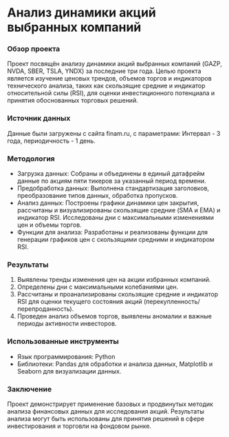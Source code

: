 # Анализ динамики акций выбранных компаний

### Обзор проекта
Проект посвящён анализу динамики акций выбранных компаний (GAZP, NVDA, SBER, TSLA, YNDX) за последние три года. Целью проекта является изучение ценовых трендов, объемов торгов и индикаторов технического анализа, таких как скользящие средние и индикатор относительной силы (RSI), для оценки инвестиционного потенциала и принятия обоснованных торговых решений.

### Источник данных
Данные были загружены с сайта finam.ru, с параметрами: Интервал - 3 года, периодичность - 1 день.

### Методология
- Загрузка данных: Собраны и объединены в единый датафрейм данные по акциям пяти тикеров за указанный период времени.
- Предобработка данных: Выполнена стандартизация заголовков, преобразование типов данных, обработка пропусков.
- Анализ данных: Построены графики динамики цен закрытия, рассчитаны и визуализированы скользящие средние (SMA и EMA) и индикатор RSI. Исследованы дни с максимальными изменениями цен и объемы торгов.
- Функции для анализа: Разработаны и реализованы функции для генерации графиков цен с скользящими средними и индикатором RSI.

### Результаты
1. Выявлены тренды изменения цен на акции избранных компаний.
2. Определены дни с максимальными колебаниями цен.
3. Рассчитаны и проанализированы скользящие средние и индикатор RSI для оценки текущего состояния акций (перекупленность/перепроданность).
4. Проведен анализ объемов торгов, выявлены аномалии и важные периоды активности инвесторов.

### Использованные инструменты
- Язык программирования: Python
- Библиотеки: Pandas для обработки и анализа данных, Matplotlib и Seaborn для визуализации данных.

### Заключение
Проект демонстрирует применение базовых и продвинутых методик анализа финансовых данных для исследования акций. Результаты анализа могут быть использованы для принятия решений в сфере инвестирования и торговли на фондовом рынке.
